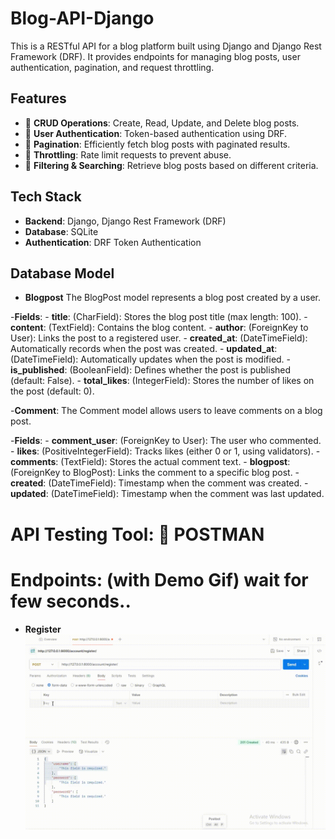 # Blog-API-Django
This is a RESTful API for a blog platform built using Django and Django Rest Framework (DRF). 
It provides endpoints for managing blog posts, user authentication, pagination, and request throttling.

## Features
- 🔹 **CRUD Operations**: Create, Read, Update, and Delete blog posts.
- 🔹 **User Authentication**: Token-based authentication using DRF.
- 🔹 **Pagination**: Efficiently fetch blog posts with paginated results.
- 🔹 **Throttling**: Rate limit requests to prevent abuse.
- 🔹 **Filtering & Searching**: Retrieve blog posts based on different criteria.

## Tech Stack
- **Backend**: Django, Django Rest Framework (DRF)
- **Database**: SQLite 
- **Authentication**: DRF Token Authentication 

## Database Model
- **Blogpost**
The BlogPost model represents a blog post created by a user.

-**Fields**:
    - **title**: (CharField): Stores the blog post title (max length: 100).
    - **content**: (TextField): Contains the blog content.
    - **author**: (ForeignKey to User): Links the post to a registered user.
    - **created_at**: (DateTimeField): Automatically records when the post was created.
    - **updated_at**: (DateTimeField): Automatically updates when the post is modified.
    - **is_published**: (BooleanField): Defines whether the post is published (default: False).
    - **total_likes**: (IntegerField): Stores the number of likes on the post (default: 0).

-**Comment**:
The Comment model allows users to leave comments on a blog post.

-**Fields**:
    - **comment_user**: (ForeignKey to User): The user who commented.
    - **likes**: (PositiveIntegerField): Tracks likes (either 0 or 1, using validators).
    - **comments**: (TextField): Stores the actual comment text.
    - **blogpost**: (ForeignKey to BlogPost): Links the comment to a specific blog post.
    - **created**: (DateTimeField): Timestamp when the comment was created.
    - **updated**: (DateTimeField): Timestamp when the comment was last updated.

# API Testing Tool: 🔬 POSTMAN 

# Endpoints: (with Demo Gif) wait for few seconds..
- **Register** ![Register API Demo](https://github.com/Ananthakrishnan12/Blog-API-Django/blob/main/demo/Blog-API-registeration.gif?raw=true) 


